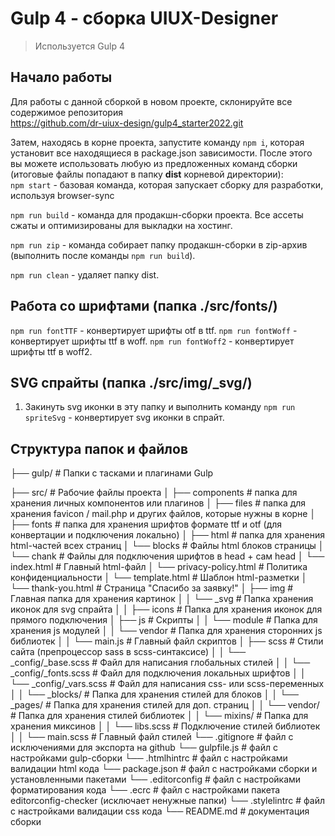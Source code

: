 # Gulp 4 - сборка UIUX-Designer

> Используется Gulp 4

## Начало работы

Для работы с данной сборкой в новом проекте, склонируйте все содержимое репозитория <br>
https://github.com/dr-uiux-design/gulp4_starter2022.git

Затем, находясь в корне проекта, запустите команду `npm i`, которая установит все находящиеся в package.json зависимости.
После этого вы можете использовать любую из предложенных команд сборки (итоговые файлы попадают в папку **dist** корневой директории): <br>
`npm start` - базовая команда, которая запускает сборку для разработки, используя browser-sync

`npm run build` - команда для продакшн-сборки проекта. Все ассеты сжаты и оптимизированы для выкладки на хостинг.

`npm run zip` - команда собирает папку продакшн-сборки в zip-архив (выполнить после команды `npm run build`).

`npm run clean` - удаляет папку dist.

## Работа со шрифтами (папка ./src/fonts/)
`npm run fontTTF` - конвертирует шрифты otf в ttf.
`npm run fontWoff` - конвертирует шрифты ttf в woff. 
`npm run fontWoff2` - конвертирует шрифты ttf в woff2.

## SVG спрайты (папка ./src/img/_svg/)
1) Закинуть svg иконки в эту папку и выполнить команду
`npm run spriteSvg` - конвертирует svg иконки в спрайт.
## Структура папок и файлов

├── gulp/                         # Папки с тасками и плагинами Gulp

├── src/                          # Рабочие файлы проекта
│   ├── components                # папка для хранения личных компонентов или плагинов
│   ├── files                     # папка для хранения favicon / mail.php и других файлов, которые нужны в корне
│   ├── fonts                     # папка для хранения шрифтов формате ttf и otf (для конвертации и подключения локально)
│   ├── html                  		# папка для хранения html-частей всех страниц
│       └── blocks             	  # Файлы html блоков страницы
│       └── chank                 # Файлы для подключения шрифтов в head + сам head
│       └── index.html            # Главный html-файл
│       └── privacy-policy.html   # Политика конфиденциальности
│       └── template.html         # Шаблон html-разметки
│       └── thank-you.html       	# Страница "Спасибо за заявку!"
│   ├── img                       # Главная папка для хранения картинок
│   │   └── _svg         				  # Папка хранения иконок для svg спрайта
│   │   ├── icons                 # Папка для хранения иконок для прямого подключения
│   ├── js                        # Скрипты
│   │   └── module                # Папка для хранения js модулей
│   │   └── vendor                # Папка для хранения сторонних js библиотек
│   │   └── main.js               # Главный файл скриптов
│   ├── scss                      # Стили сайта (препроцессор sass в scss-синтаксисе)
│   │   └── _config/_base.scss    # Файл для написания глобальных стилей
│   │   └── _config/_fonts.scss   # Файл для подключения локальных шрифтов
│   │   └── _config/_vars.scss  	# Файл для написания css- или scss-переменных
│   │   └── _blocks/  						# Папка для хранения стилей для блоков
│   │   └── _pages/  							# Папка для хранения стилей для доп. страниц
│   │   └── vendor/  							# Папка для хранения стилей библиотек
│   │   └── mixins/  							# Папка для хранения миксинов
│   │   └── libs.scss      				# Подключение стилей библиотек
│   │   └── main.scss             # Главный файл стилей
└── .gitignore                    # файл с исключениями для экспорта на github
└── gulpfile.js                   # файл с настройками gulp-сборки
└── .htmlhintrc                   # файл с настройками валидации html кода
└── package.json                  # файл с настройками сборки и установленными пакетами
└── .editorconfig                 # файл с настройками форматирования кода
└── .ecrc                         # файл с настройками пакета editorconfig-checker (исключает ненужные папки)
└── .stylelintrc                  # файл с настройками валидации css кода
└── README.md                     # документация сборки
